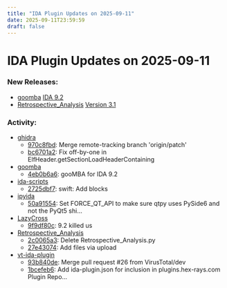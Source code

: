 ```yaml
---
title: "IDA Plugin Updates on 2025-09-11"
date: 2025-09-11T23:59:59
draft: false
---
```


# IDA Plugin Updates on 2025-09-11

### New Releases:
  - [goomba](https://github.com/HexRaysSA/goomba) [IDA 9.2](https://github.com/HexRaysSA/goomba/releases/tag/v9.2.250908)
  - [Retrospective_Analysis](https://github.com/maskelihileci/Retrospective_Analysis) [Version 3.1](https://github.com/maskelihileci/Retrospective_Analysis/releases/tag/v3.1)

### Activity:
  - [ghidra](https://github.com/NationalSecurityAgency/ghidra)
    - [970c8fbd](https://github.com/NationalSecurityAgency/ghidra/commit/970c8fbdd5b3b321a618799c1010b197c8fab23f): Merge remote-tracking branch 'origin/patch'
    - [bc6701a2](https://github.com/NationalSecurityAgency/ghidra/commit/bc6701a24dee2dcd8ff7217a51e83beac7070b86): Fix off-by-one in ElfHeader.getSectionLoadHeaderContaining
  - [goomba](https://github.com/HexRaysSA/goomba)
    - [4eb0b6a6](https://github.com/HexRaysSA/goomba/commit/4eb0b6a6d37904cb2abd683641600f4196ed8b95): gooMBA for IDA 9.2
  - [ida-scripts](https://github.com/doronz88/ida-scripts)
    - [2725dbf7](https://github.com/doronz88/ida-scripts/commit/2725dbf730af651a694c50a2919b753c77b7faec): swift: Add blocks
  - [ipyida](https://github.com/eset/ipyida)
    - [50a91554](https://github.com/eset/ipyida/commit/50a915541d14febf1280c6cd0c96ba04ffcd09bd): Set FORCE_QT_API to make sure qtpy uses PySide6 and not the PyQt5 shi…
  - [LazyCross](https://github.com/L4ys/LazyCross)
    - [9f9df80c](https://github.com/L4ys/LazyCross/commit/9f9df80cba58262aa5af060377adbeffdb32fc6c): 9.2 killed us
  - [Retrospective_Analysis](https://github.com/maskelihileci/Retrospective_Analysis)
    - [2c0065a3](https://github.com/maskelihileci/Retrospective_Analysis/commit/2c0065a38a7da2154353b36cd220aa6e0a427d5a): Delete Retrospective_Analysis.py
    - [27e43074](https://github.com/maskelihileci/Retrospective_Analysis/commit/27e4307492a512676268299794a919d8a48419a2): Add files via upload
  - [vt-ida-plugin](https://github.com/VirusTotal/vt-ida-plugin)
    - [93b840de](https://github.com/VirusTotal/vt-ida-plugin/commit/93b840dedc3d825e25dca09ff467b9fdabe97528): Merge pull request #26 from VirusTotal/dev
    - [1bcefeb6](https://github.com/VirusTotal/vt-ida-plugin/commit/1bcefeb6c90419cab5982874d566306d5166ca4c): Add ida-plugin.json for inclusion in plugins.hex-rays.com Plugin Repo…
